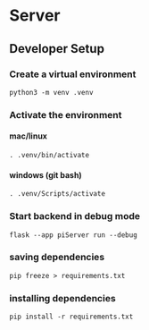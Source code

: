 # Server

## Developer Setup
### Create a virtual environment
    python3 -m venv .venv

### Activate the environment
#### mac/linux
    . .venv/bin/activate

#### windows (git bash)
    . .venv/Scripts/activate

### Start backend in debug mode
    flask --app piServer run --debug

### saving dependencies
    pip freeze > requirements.txt

### installing dependencies
    pip install -r requirements.txt